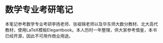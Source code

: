 # 数学专业考研笔记

本笔记参考数学专业考研李扬老师、张祖锦老师以及华东师大数分教材、北大高代教材，使用LaTeX模板Elegantbook。本人历时一年整理，供大家参考借鉴，本书已经开源，因此不可用作商业用途。
